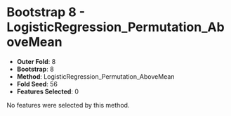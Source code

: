 # Bootstrap 8 - LogisticRegression_Permutation_AboveMean

- **Outer Fold**: 8
- **Bootstrap**: 8
- **Method**: LogisticRegression_Permutation_AboveMean
- **Fold Seed**: 56
- **Features Selected**: 0

No features were selected by this method.

